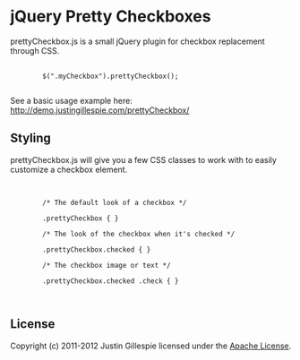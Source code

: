 # jQuery Pretty Checkboxes

prettyCheckbox.js is a small jQuery plugin for checkbox replacement through CSS.

<pre>
	<code>
		$(".myCheckbox").prettyCheckbox();
	</code>
</pre>

See a basic usage example here: http://demo.justingillespie.com/prettyCheckbox/

## Styling

prettyCheckbox.js will give you a few CSS classes to work with to easily customize a checkbox element.

<pre>
	<code>

		/* The default look of a checkbox */

		.prettyCheckbox { }

		/* The look of the checkbox when it's checked */

		.prettyCheckbox.checked { }

		/* The checkbox image or text */

		.prettyCheckbox.checked .check { }

	</code>
</pre>

## License

Copyright (c) 2011-2012 Justin Gillespie licensed under the [Apache License](http://www.apache.org/licenses/LICENSE-2.0).